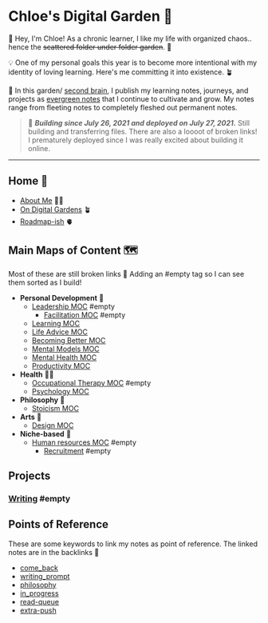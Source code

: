 # Chloe's Digital Garden 🌸
👋 Hey, I'm Chloe! As a chronic learner, I like my life with organized chaos.. hence the ~~scattered folder under folder garden~~. 📁

💡 One of my personal goals this year is to become more intentional with my identity of loving learning. Here's me committing it into existence. 🪴

🧠 In this garden/ [second brain](https://fortelabs.co/blog/basboverview/), I publish my learning notes, journeys, and projects as [evergreen notes](https://mikegiannulis.com/how-to-take-evergreen-notes/) that I continue to cultivate and grow. My notes range from fleeting notes to completely fleshed out permanent notes.

> 💪  ***Building since July 26, 2021 and deployed on July 27, 2021.*** Still building and transferring files. There are also a loooot of broken links! I prematurely deployed since I was really excited about building it online. 

---

## Home 🏡
- [About Me](notes/home/about.md) 🧘‍♀️
- [On Digital Gardens](notes/home/garden.md) 🪴
- [Roadmap-ish](notes/home/roadmap.md) 🫀


## Main Maps of Content 🗺

Most of these are still broken links 🍒 Adding an #empty tag so I can see them sorted as I build!

- **Personal Development** 💪
	- [Leadership MOC](moc/leadership.md) #empty
		- [Facilitation MOC](moc/facilitation.md) #empty 
	- [Learning MOC](moc/learning.md)
	- [Life Advice MOC](moc/lifeadvice.md)
	- [Becoming Better MOC](moc/better.md)
	- [Mental Models MOC](moc/mental-models.md)
	- [Mental Health MOC](moc/mh.md) 
	- [Productivity MOC](moc/productivity.md)
- **Health** 👩‍⚕️
	- [Occupational Therapy MOC](moc/ot.md) #empty 
	- [Psychology MOC](moc/psycho.md)
- **Philosophy** 🤲
	- [Stoicism MOC](moc/stoicism.md)
- **Arts** 🎨
	- [Design MOC](moc/design.md)
- **Niche-based** 🥰
	- [Human resources MOC](moc/hr.md) #empty 
		- [Recruitment](notes/niche/hr/recruitment.md) #empty 

## Projects
### [Writing](moc/writing.md) #empty 


## Points of Reference
These are some keywords to link my notes as point of reference. The linked notes are in the backlinks 🎒

- [come_back](notes/por/come_back.md)
- [writing_prompt](notes/por/wri-prompt.md)
- [philosophy](notes/por/philo.md)
- [in_progress](notes/por/in-progress.md)
- [read-queue](notes/por/read-queue.md)
- [extra-push](notes/por/extra-push.md)